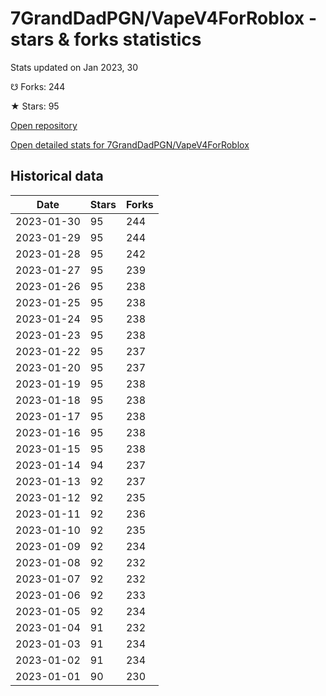 # 7GrandDadPGN/VapeV4ForRoblox - stars & forks statistics

Stats updated on Jan 2023, 30

☋ Forks: 244

★ Stars: 95

[Open repository](https://github.com/7GrandDadPGN/VapeV4ForRoblox)

[Open detailed stats for 7GrandDadPGN/VapeV4ForRoblox](https://reviewgithub.com/rep/7GrandDadPGN/VapeV4ForRoblox)

## Historical data
| Date | Stars | Forks |
|------|-------|-------|
| 2023-01-30 | 95 | 244 | 
| 2023-01-29 | 95 | 244 | 
| 2023-01-28 | 95 | 242 | 
| 2023-01-27 | 95 | 239 | 
| 2023-01-26 | 95 | 238 | 
| 2023-01-25 | 95 | 238 | 
| 2023-01-24 | 95 | 238 | 
| 2023-01-23 | 95 | 238 | 
| 2023-01-22 | 95 | 237 | 
| 2023-01-20 | 95 | 237 | 
| 2023-01-19 | 95 | 238 | 
| 2023-01-18 | 95 | 238 | 
| 2023-01-17 | 95 | 238 | 
| 2023-01-16 | 95 | 238 | 
| 2023-01-15 | 95 | 238 | 
| 2023-01-14 | 94 | 237 | 
| 2023-01-13 | 92 | 237 | 
| 2023-01-12 | 92 | 235 | 
| 2023-01-11 | 92 | 236 | 
| 2023-01-10 | 92 | 235 | 
| 2023-01-09 | 92 | 234 | 
| 2023-01-08 | 92 | 232 | 
| 2023-01-07 | 92 | 232 | 
| 2023-01-06 | 92 | 233 | 
| 2023-01-05 | 92 | 234 | 
| 2023-01-04 | 91 | 232 | 
| 2023-01-03 | 91 | 234 | 
| 2023-01-02 | 91 | 234 | 
| 2023-01-01 | 90 | 230 | 


